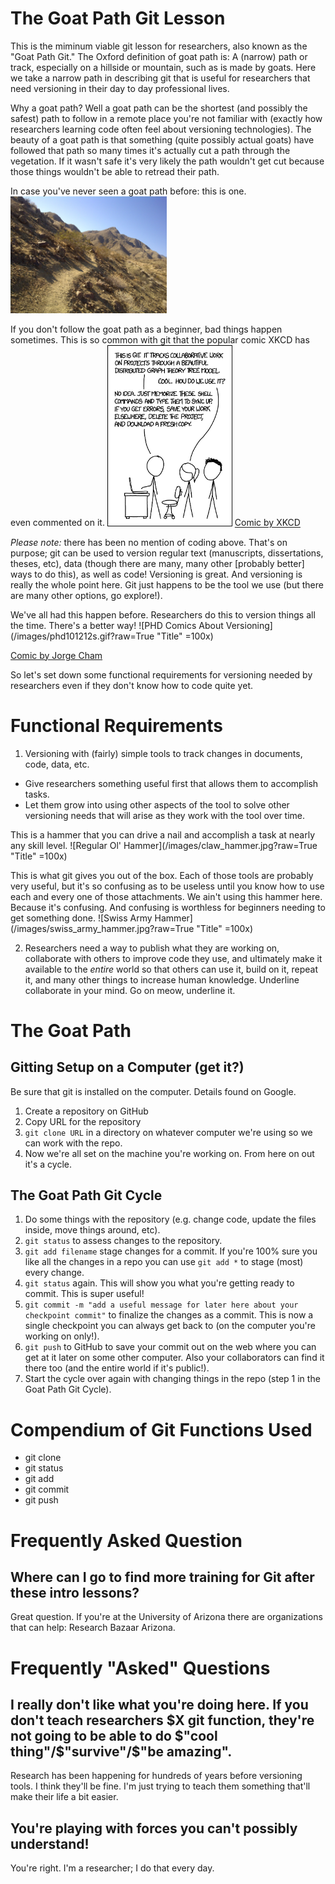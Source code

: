 # The Goat Path Git Lesson
This is the miminum viable git lesson for researchers, also known as the "Goat Path Git." The Oxford definition of goat path is: A (narrow) path or track, especially on a hillside or mountain, such as is made by goats. Here we take a narrow path in describing git that is useful for researchers that need versioning in their day to day professional lives. 

Why a goat path? Well a goat path can be the shortest (and possibly the safest) path to follow in a remote place you're not familiar with (exactly how researchers learning code often feel about versioning technologies). The beauty of a goat path is that something (quite possibly actual goats) have followed that path so many times it's actually cut a path through the vegetation. If it wasn't safe it's very likely the path wouldn't get cut because those things wouldn't be able to retread their path.

In case you've never seen a goat path before: this is one.
<img src="/images/goat_path.jpg" width="250">

If you don't follow the goat path as a beginner, bad things happen sometimes. This is so common with git that the popular comic XKCD has even commented on it.
<img src="/images/git_xkcd.png" width="200">
[Comic by XKCD](https://xkcd.com/1597/)

*Please note:* there has been no mention of coding above. That's on purpose; git can be used to version regular text (manuscripts, dissertations, theses, etc), data (though there are many, many other [probably better] ways to do this), as well as code! Versioning is great. And versioning is really the whole point here. Git just happens to be the tool we use (but there are many other options, go explore!). 

We've all had this happen before. Researchers do this to version things all the time. There's a better way!
![PHD Comics About Versioning](/images/phd101212s.gif?raw=True "Title" =100x)

[Comic by Jorge Cham](http://phdcomics.com/comics/archive.php?comicid=1531)


So let's set down some functional requirements for versioning needed by researchers even if they don't know how to code quite yet.

# Functional Requirements

1. Versioning with (fairly) simple tools to track changes in documents, code, data, etc. 
- Give researchers something useful first that allows them to accomplish tasks.
- Let them grow into using other aspects of the tool to solve other versioning needs that will arise as they work with the tool over time.

This is a hammer that you can drive a nail and accomplish a task at nearly any skill level.
![Regular Ol' Hammer](/images/claw_hammer.jpg?raw=True "Title" =100x)

This is what git gives you out of the box. Each of those tools are probably very useful, but it's so confusing as to be useless until you know how to use each and every one of those attachments. We ain't using this hammer here. Because it's confusing. And confusing is worthless for beginners needing to get something done.
![Swiss Army Hammer](/images/swiss_army_hammer.jpg?raw=True "Title" =100x)

2. Researchers need a way to publish what they are working on, collaborate with others to improve code they use, and ultimately make it available to the *entire* world so that others can use it, build on it, repeat it, and many other things to increase human knowledge. Underline collaborate in your mind. Go on meow, underline it.

# The Goat Path

## Gitting Setup on a Computer (get it?)
Be sure that git is installed on the computer. Details found on Google.
1. Create a repository on GitHub
2. Copy URL for the repository
3. `git clone URL` in a directory on whatever computer we're using so we can work with the repo.
4. Now we're all set on the machine you're working on. From here on out it's a cycle. 

## The Goat Path Git Cycle
1. Do some things with the repository (e.g. change code, update the files inside, move things around, etc).
2. `git status` to assess changes to the repository.
3. `git add filename` stage changes for a commit. If you're 100% sure you like all the changes in a repo you can use `git add *` to stage (most) every change.
4. `git status` again. This will show you what you're getting ready to commit. This is super useful!
5. `git commit -m "add a useful message for later here about your checkpoint commit"` to finalize the changes as a commit. This is now a single checkpoint you can always get back to (on the computer you're working on only!).
6. `git push` to GitHub to save your commit out on the web where you can get at it later on some other computer. Also your collaborators can find it there too (and the entire world if it's public!).
7. Start the cycle over again with changing things in the repo (step 1 in the Goat Path Git Cycle).


# Compendium of Git Functions Used
- git clone
- git status
- git add
- git commit
- git push

# Frequently Asked Question
## Where can I go to find more training for Git after these intro lessons?
Great question. If you're at the University of Arizona there are organizations that can help: Research Bazaar Arizona.

# Frequently "Asked" Questions

## I really don't like what you're doing here. If you don't teach researchers $X git function, they're not going to be able to do $"cool thing"/$"survive"/$"be amazing".
Research has been happening for hundreds of years before versioning tools. I think they'll be fine. I'm just trying to teach them something that'll make their life a bit easier.

## You're playing with forces you can't possibly understand!
You're right. I'm a researcher; I do that every day. 


